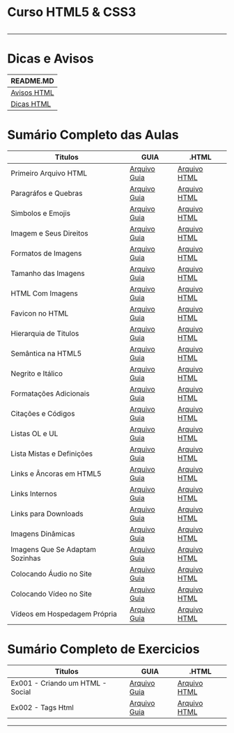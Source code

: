 # Curso HTML5 & CSS3

<img src="https://www.hostinger.com.br/tutoriais/wp-content/uploads/sites/12/2021/11/o-que-e-html.webp" alt="" widht=45>

---

# Dicas e Avisos
| README.MD                            |
| ------------------------------------ |
| [Avisos HTML](html.AVISOS/README.md) |
| [Dicas HTML](html.DICAS/README.md)   |

# Sumário Completo das Aulas

| Titulos                         | GUIA                                          | .HTML                                          |
| ------------------------------- | --------------------------------------------- | ---------------------------------------------- |
| Primeiro Arquivo HTML           | [Arquivo Guia](html.AULAS/aula.001/README.md) | [Arquivo HTML](html.AULAS/aula.001/index.html) |
| Paragráfos e Quebras            | [Arquivo Guia](html.AULAS/aula.002/README.md) | [Arquivo HTML](html.AULAS/aula.002/index.html) |
| Simbolos e Emojis               | [Arquivo Guia](html.AULAS/aula.003/README.md) | [Arquivo HTML](html.AULAS/aula.003/index.html) |
| Imagem e Seus Direitos          | [Arquivo Guia](html.AULAS/aula.004/README.md) | [Arquivo HTML](#)                              |
| Formatos de Imagens             | [Arquivo Guia](html.AULAS/aula.005/README.md) | [Arquivo HTML](#)                              |
| Tamanho das Imagens             | [Arquivo Guia](html.AULAS/aula.006/README.md) | [Arquivo HTML](#)                              |
| HTML Com Imagens                | [Arquivo Guia](html.AULAS/aula.007/README.md) | [Arquivo HTML](html.AULAS/aula.007/index.html) |
| Favicon no HTML                 | [Arquivo Guia](html.AULAS/aula.008/README.md) | [Arquivo HTML](html.AULAS/aula.008/index.html) |
| Hierarquia de Titulos           | [Arquivo Guia](html.AULAS/aula.009/README.md) | [Arquivo HTML](html.AULAS/aula.009/index.html) |
| Semântica na HTML5              | [Arquivo Guia](#)                             | [Arquivo HTML](#)                              |
| Negrito e Itálico               | [Arquivo Guia](html.AULAS/aula.011/README.md) | [Arquivo HTML](html.AULAS/aula.011/index.html) |
| Formatações Adicionais          | [Arquivo Guia](html.AULAS/aula.012/README.md) | [Arquivo HTML](html.AULAS/aula.012/index.html) |
| Citações e Códigos              | [Arquivo Guia](html.AULAS/aula.013/README.md) | [Arquivo HTML](html.AULAS/aula.013/index.html) |
| Listas OL e UL                  | [Arquivo Guia](html.AULAS/aula.014/README.md) | [Arquivo HTML](html.AULAS/aula.014/index.html) |
| Lista Mistas e Definições       | [Arquivo Guia](html.AULAS/aula.015/README.md) | [Arquivo HTML](html.AULAS/aula.015/index.html) |
| Links e Âncoras em HTML5        | [Arquivo Guia](html.AULAS/aula.016/README.md) | [Arquivo HTML](html.AULAS/aula.016/index.html) |
| Links Internos                  | [Arquivo Guia](#)                             | [Arquivo HTML](html.AULAS/aula.017/index.html) |
| Links para Downloads            | [Arquivo Guia](#)                             | [Arquivo HTML](html.AULAS/aula.018/index.html) |
| Imagens Dinâmicas               | [Arquivo Guia](#)                             | [Arquivo HTML](#)                              |
| Imagens Que Se Adaptam Sozinhas | [Arquivo Guia](#)                             | [Arquivo HTML](html.AULAS/aula.020/index.html) |
| Colocando Áudio no Site         | [Arquivo Guia](#)                             | [Arquivo HTML](html.AULAS/aula.021/index.html) |
| Colocando Vídeo no Site         | [Arquivo Guia](html.AULAS/aula.022/README.md) | [Arquivo HTML](html.AULAS/aula.022/index.html) |
| Vídeos em Hospedagem Própria    | [Arquivo Guia](#)                             | [Arquivo HTML](html.AULAS/aula.023/index.html) |


# Sumário Completo de Exercicios
| Titulos                          | GUIA              | .HTML                                     |
| -------------------------------- | ----------------- | ----------------------------------------- |
| Ex001 - Criando um HTML - Social | [Arquivo Guia](#) | [Arquivo HTML](html.EX/ex.001/index.html) |
| Ex002 - Tags Html                | [Arquivo Guia](#) | [Arquivo HTML](html.EX/ex.002/index.html) |

---
